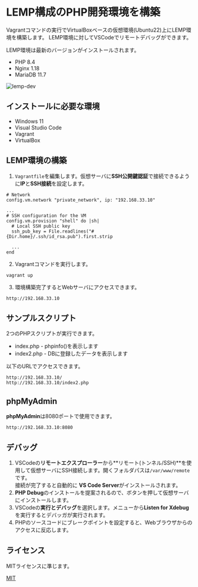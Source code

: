 # LEMP構成のPHP開発環境を構築

Vagrantコマンドの実行でVirtualBoxベースの仮想環境(Ubuntu22)上にLEMP環境を構築します。
LEMP環境に対してVSCodeでリモートデバッグができます。

LEMP環境は最新のバージョンがインストールされます。

- PHP 8.4
- Nginx 1.18
- MariaDB 11.7

![lemp-dev](https://github.com/user-attachments/assets/faf7eb41-6778-4a94-a624-e312c1291f31)

## インストールに必要な環境

- Windows 11
- Visual Studio Code
- Vagrant
- VirtualBox

## LEMP環境の構築

1. `Vagrantfile`を編集します。仮想サーバに**SSH公開鍵認証**で接続できるように**IP**と**SSH接続**を設定します。

```
# Network
config.vm.network "private_network", ip: "192.168.33.10"

...
# SSH configuration for the VM
config.vm.provision "shell" do |sh|
  # Local SSH public key
  ssh_pub_key = File.readlines("#{Dir.home}/.ssh/id_rsa.pub").first.strip

  ...
end
```

2. Vagrantコマンドを実行します。

```
vagrant up
```

3. 環境構築完了するとWebサーバにアクセスできます。

```
http://192.168.33.10
```

## サンプルスクリプト

2つのPHPスクリプトが実行できます。

- index.php - phpinfo()を表示します
- index2.php - DBに登録したデータを表示します

以下のURLでアクセスできます。

```
http://192.168.33.10/
http://192.168.33.10/index2.php
```

## phpMyAdmin

**phpMyAdmin**は8080ポートで使用できます。

```
http://192.168.33.10:8080
```

## デバッグ

1. VSCodeの**リモートエクスプローラー**から**リモート(トンネル/SSH)**を使用して仮想サーバにSSH接続します。開くフォルダパスは`/var/www/remote`です。  
接続が完了すると自動的に **VS Code Server**がインストールされます。
2. **PHP Debug**のインストールを提案されるので、ボタンを押して仮想サーバにインストールします。
3. VSCodeの**実行とデバッグ**を選択します。メニューから**Listen for Xdebug**を実行するとデバッガが実行されます。
4. PHPのソースコードにブレークポイントを設定すると、Webブラウザからのアクセスに反応します。

## ライセンス

MITライセンスに準じます。

[MIT](./LICENSE)